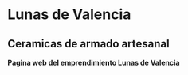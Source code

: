 # Lunas de Valencia
## Ceramicas de armado artesanal

**Pagina web del emprendimiento Lunas de Valencia**